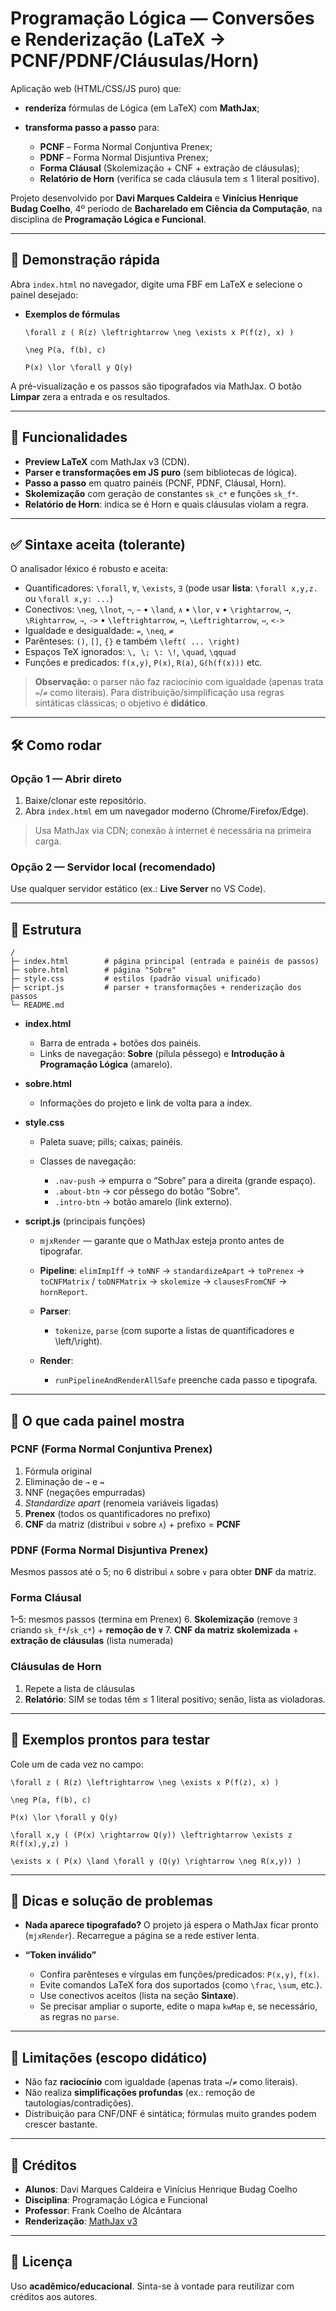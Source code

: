 # Programação Lógica — Conversões e Renderização (LaTeX → PCNF/PDNF/Cláusulas/Horn)

Aplicação web (HTML/CSS/JS puro) que:

* **renderiza** fórmulas de Lógica (em LaTeX) com **MathJax**;
* **transforma passo a passo** para:

  * **PCNF** – Forma Normal Conjuntiva Prenex;
  * **PDNF** – Forma Normal Disjuntiva Prenex;
  * **Forma Cláusal** (Skolemização + CNF + extração de cláusulas);
  * **Relatório de Horn** (verifica se cada cláusula tem ≤ 1 literal positivo).

Projeto desenvolvido por **Davi Marques Caldeira** e **Vinícius Henrique Budag Coelho**,
4º período de **Bacharelado em Ciência da Computação**, na disciplina de **Programação Lógica e Funcional**.

---

## 🔎 Demonstração rápida

Abra `index.html` no navegador, digite uma FBF em LaTeX e selecione o painel desejado:

* **Exemplos de fórmulas**

  ```
  \forall z ( R(z) \leftrightarrow \neg \exists x P(f(z), x) )

  \neg P(a, f(b), c)

  P(x) \lor \forall y Q(y)
  ```

A pré-visualização e os passos são tipografados via MathJax.
O botão **Limpar** zera a entrada e os resultados.

---

## 🧩 Funcionalidades

* **Preview LaTeX** com MathJax v3 (CDN).
* **Parser e transformações em JS puro** (sem bibliotecas de lógica).
* **Passo a passo** em quatro painéis (PCNF, PDNF, Cláusal, Horn).
* **Skolemização** com geração de constantes `sk_c*` e funções `sk_f*`.
* **Relatório de Horn**: indica se é Horn e quais cláusulas violam a regra.

---

## ✅ Sintaxe aceita (tolerante)

O analisador léxico é robusto e aceita:

* Quantificadores: `\forall`, `∀`, `\exists`, `∃`
  (pode usar **lista**: `\forall x,y,z.` ou `\forall x,y: ...`)
* Conectivos:
  `\neg`, `\lnot`, `¬`, `~` • `\land`, `∧` • `\lor`, `∨` •
  `\rightarrow`, `→`, `\Rightarrow`, `⇒`, `->` •
  `\leftrightarrow`, `↔`, `\Leftrightarrow`, `⇔`, `<->`
* Igualdade e desigualdade: `=`, `\neq`, `≠`
* Parênteses: `()`, `[]`, `{}` e também `\left( ... \right)`
* Espaços TeX ignorados: `\, \; \: \!`, `\quad`, `\qquad`
* Funções e predicados: `f(x,y)`, `P(x)`, `R(a)`, `G(h(f(x)))` etc.

> **Observação:** o parser não faz raciocínio com igualdade (apenas trata `=`/`≠` como literais).
> Para distribuição/simplificação usa regras sintáticas clássicas; o objetivo é **didático**.

---

## 🛠️ Como rodar

### Opção 1 — Abrir direto

1. Baixe/clonar este repositório.
2. Abra `index.html` em um navegador moderno (Chrome/Firefox/Edge).

> Usa MathJax via CDN; conexão à internet é necessária na primeira carga.

### Opção 2 — Servidor local (recomendado)

Use qualquer servidor estático (ex.: **Live Server** no VS Code).

---

## 📁 Estrutura

```
/
├─ index.html        # página principal (entrada e painéis de passos)
├─ sobre.html        # página "Sobre"
├─ style.css         # estilos (padrão visual unificado)
├─ script.js         # parser + transformações + renderização dos passos
└─ README.md
```

* **index.html**

  * Barra de entrada + botões dos painéis.
  * Links de navegação: **Sobre** (pílula pêssego) e **Introdução à Programação Lógica** (amarelo).
* **sobre.html**

  * Informações do projeto e link de volta para a index.
* **style.css**

  * Paleta suave; pills; caixas; painéis.
  * Classes de navegação:

    * `.nav-push` → empurra o “Sobre” para a direita (grande espaço).
    * `.about-btn` → cor pêssego do botão “Sobre”.
    * `.intro-btn` → botão amarelo (link externo).
* **script.js** (principais funções)

  * `mjxRender` — garante que o MathJax esteja pronto antes de tipografar.
  * **Pipeline**: `elimImpIff` → `toNNF` → `standardizeApart` → `toPrenex` →
    `toCNFMatrix` / `toDNFMatrix` → `skolemize` → `clausesFromCNF` → `hornReport`.
  * **Parser**:

    * `tokenize`, `parse` (com suporte a listas de quantificadores e \left/\right).
  * **Render**:

    * `runPipelineAndRenderAllSafe` preenche cada passo e tipografa.

---

## 🧮 O que cada painel mostra

### PCNF (Forma Normal Conjuntiva Prenex)

1. Fórmula original
2. Eliminação de `→` e `↔`
3. NNF (negações empurradas)
4. *Standardize apart* (renomeia variáveis ligadas)
5. **Prenex** (todos os quantificadores no prefixo)
6. **CNF** da matriz (distribui `∨` sobre `∧`) + prefixo = **PCNF**

### PDNF (Forma Normal Disjuntiva Prenex)

Mesmos passos até o 5; no 6 distribui `∧` sobre `∨` para obter **DNF** da matriz.

### Forma Cláusal

1–5: mesmos passos (termina em Prenex)
6\. **Skolemização** (remove `∃` criando `sk_f*`/`sk_c*`) + **remoção de `∀`**
7\. **CNF da matriz skolemizada** + **extração de cláusulas** (lista numerada)

### Cláusulas de Horn

1. Repete a lista de cláusulas
2. **Relatório**: SIM se todas têm ≤ 1 literal positivo; senão, lista as violadoras.

---

## 🧪 Exemplos prontos para testar

Cole um de cada vez no campo:

```
\forall z ( R(z) \leftrightarrow \neg \exists x P(f(z), x) )
```

```
\neg P(a, f(b), c)
```

```
P(x) \lor \forall y Q(y)
```

```
\forall x,y ( (P(x) \rightarrow Q(y)) \leftrightarrow \exists z R(f(x),y,z) )
```

```
\exists x ( P(x) \land \forall y (Q(y) \rightarrow \neg R(x,y)) )
```

---

## 🧷 Dicas e solução de problemas

* **Nada aparece tipografado?**
  O projeto já espera o MathJax ficar pronto (`mjxRender`). Recarregue a página se a rede estiver lenta.
* **“Token inválido”**

  * Confira parênteses e vírgulas em funções/predicados: `P(x,y)`, `f(x)`.
  * Evite comandos LaTeX fora dos suportados (como `\frac`, `\sum`, etc.).
  * Use conectivos aceitos (lista na seção **Sintaxe**).
  * Se precisar ampliar o suporte, edite o mapa `kwMap` e, se necessário, as regras no `parse`.

---

## 🧱 Limitações (escopo didático)

* Não faz **raciocínio** com igualdade (apenas trata `=`/`≠` como literais).
* Não realiza **simplificações profundas** (ex.: remoção de tautologias/contradições).
* Distribuição para CNF/DNF é sintática; fórmulas muito grandes podem crescer bastante.

---

## 🤝 Créditos

* **Alunos**: Davi Marques Caldeira e Vinícius Henrique Budag Coelho
* **Disciplina**: Programação Lógica e Funcional
* **Professor**: Frank Coelho de Alcântara
* **Renderização**: [MathJax v3](https://www.mathjax.org/)

---

## 📜 Licença

Uso **acadêmico/educacional**. Sinta-se à vontade para reutilizar com créditos aos autores.
